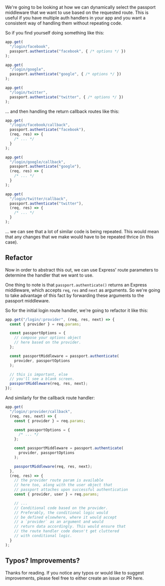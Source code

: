 We're going to be looking at how we can dynamically select the passport middleware that we want to use based on the requested route. This is useful if you have multiple auth handlers in your app and you want a consistent way of handling them without repeating code.

So if you find yourself doing something like this:

```ts
app.get(
  "/login/facebook",
  passport.authenticate("facebook", { /* options */ })
);

app.get(
  "/login/google",
  passport.authenticate("google", { /* options */ })
);

app.get(
  "/login/twitter",
  passport.authenticate("twitter", { /* options */ })
);
```

... and then handling the return callback routes like this:

```ts
app.get(
  "/login/facebook/callback",
  passport.authenticate("facebook"),
  (req, res) => {
    /* ... */
  }
);

app.get(
  "/login/google/callback",
  passport.authenticate("google"),
  (req, res) => {
    /* ... */
  }
);

app.get(
  "/login/twitter/callback",
  passport.authenticate("twitter"),
  (req, res) => {
    /* ... */
  }
);
```

... we can see that a lot of similar code is being repeated. This would mean that any changes that we make would have to be repeated thrice (in this case).

## Refactor
Now in order to abstract this out, we can use Express' route parameters to determine the handler that we want to use.

One thing to note is that `passport.authenticate()` returns an Express middleware, which accepts `req`, `res` and `next` as arguments. So we're going to take advantage of this fact by forwarding these arguments to the passport middleware.

So for the initial login route handler, we're going to refactor it like this:

```ts
app.get("/login/:provider", (req, res, next) => {
  const { provider } = req.params;

  const passportOptions = {
    // compose your options object
    // here based on the provider.
  };

  const passportMiddleware = passport.authenticate(
    provider, passportOptions
  );

  // this is important, else
  // you'll see a blank screen.
  passportMiddleware(req, res, next);
});
```

And similarly for the callback route handler:

```ts
app.get(
  "/login/:provider/callback",
  (req, res, next) => {
    const { provider } = req.params;

    const passportOptions = {
      /* ... */
    };

    const passportMiddleware = passport.authenticate(
      provider, passportOptions
    );

    passportMiddleware(req, res, next);
  },
  (req, res) => {
    // the provider route param is available
    // here too, along with the user object that
    // passport attaches upon successful authentication
    const { provider, user } = req.params;

    // ...
    // Conditional code based on the provider.
    // Preferably, the conditional logic would
    // be defined elsewhere, where it would accept
    // a `provider` as an argument and would
    // return data accordingly. This would ensure that
    // the route handler code doesn't get cluttered
    // with conditional logic.
  }
);
```

## Typos? Improvements?
Thanks for reading. If you notice any typos or would like to suggest improvements, please feel free to either create an issue or PR here.